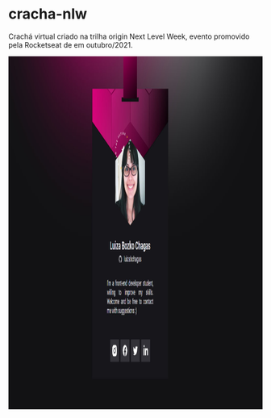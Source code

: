 # cracha-nlw
Crachá virtual criado na trilha origin Next Level Week, evento promovido pela Rocketseat de em outubro/2021.

<img alt="print-cracha" width="1200" height="700" src="https://github.com/luizabchagas/cracha-nlw/blob/main/images/cracha-nlw.jpg?raw=true">
